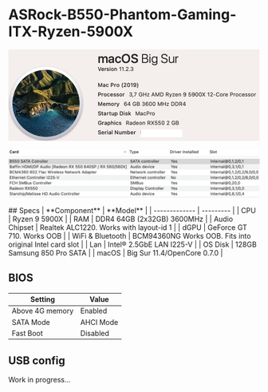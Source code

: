 # ASRock-B550-Phantom-Gaming-ITX-Ryzen-5900X
 <p align="center">
  <img src="Docs/AboutMac.png" align=center">
 </p>
 <p align="center">
  <img src="Docs/PCI.png" align=center">
 </p>
 ## Specs
| **Component** | **Model** |
| ------------- | --------- |
| CPU | Ryzen 9 5900X |
| RAM | DDR4 64GB (2x32GB) 3600MHz |
| Audio Chipset | Realtek ALC1220. Works with layout-id 1 |
| dGPU | GeForce GT 710. Works OOB |
| WiFi & Bluetooth | BCM94360NG Works OOB. Fits into original Intel card slot |
| Lan |  Intel® 2.5GbE LAN I225-V |
| OS Disk | 128GB Samsung 850 Pro SATA |
| macOS | Big Sur 11.4/OpenCore 0.7.0 |

## BIOS
| **Setting** | **Value** |
| ------------- | --------- |
| Above 4G memory | Enabled |
| SATA Mode | AHCI Mode |
| Fast Boot | Disabled |

## USB config
Work in progress...